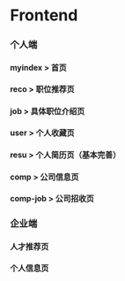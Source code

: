 # Frontend
### 个人端
#### myindex  >  首页
#### reco  >  职位推荐页
#### job  >  具体职位介绍页
#### user  >  个人收藏页
#### resu  >  个人简历页（基本完善）
#### comp  >  公司信息页
#### comp-job  >  公司招收页
### 企业端
#### 人才推荐页
#### 个人信息页

